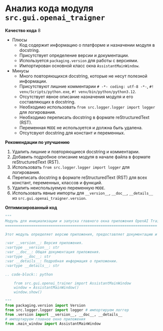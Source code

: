 # Анализ кода модуля `src.gui.openai_trаigner`

**Качество кода**
8
-  Плюсы
    - Код содержит информацию о платформе и назначении модуля в docstring.
    - Присутствует определение версии и документации.
    - Используется `packaging.version` для работы с версиями.
    - Импортирован основной класс окна `AssistantMainWindow`.
-  Минусы
    -  Много повторяющихся docstring, которые не несут полезной информации.
    -  Присутствуют лишние комментарии `# -*- coding: utf-8 -*-`, `#! venv/Scripts/python.exe`, `#! venv/bin/python/python3.12`.
    -  Отсутствует явное описание назначения модуля и его составляющих в docstring.
    -  Необходимо использовать `from src.logger.logger import logger` для логирования.
    -  Необходимо переписать docstring в формате reStructuredText (RST).
    -  Переменная `MODE` не используется и должна быть удалена.
    -  Отсутсвуют docstring для констант и переменных.

**Рекомендации по улучшению**

1.  Удалить лишние и повторяющиеся docstring и комментарии.
2.  Добавить подробное описание модуля в начале файла в формате reStructuredText (RST).
3.  Использовать `from src.logger.logger import logger` для логирования.
4.  Переписать docstring в формате reStructuredText (RST) для всех констант, переменных, классов и функций.
5.  Удалить неиспользуемую переменную `MODE`.
6.  Использовать явные импорты для `__version__`, `__doc__`, `__details__` из `src.gui.openai_trаigner.version`.

**Оптимизированный код**

```python
"""
Модуль для инициализации и запуска главного окна приложения OpenAI Trainer.
======================================================================

Этот модуль определяет версию приложения, предоставляет документацию и импортирует основное окно приложения.

:var __version__: Версия приложения.
:vartype __version__: str
:var __doc__: Общая документация приложения.
:vartype __doc__: str
:var __details__: Подробная информация о приложении.
:vartype __details__: str

.. code-block:: python

    from src.gui.openai_trаiner import AssistantMainWindow
    window = AssistantMainWindow()
    window.show()

"""
from packaging.version import Version
from src.logger.logger import logger # импортируем логгер
from .version import __version__, __doc__, __details__
# импортируем главное окно приложения
from .main_window import AssistantMainWindow
```